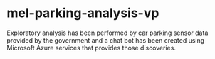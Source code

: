 # mel-parking-analysis-vp
Exploratory analysis has been performed by car parking sensor data provided by the government and a chat bot has been created using Microsoft Azure services that provides those discoveries.
